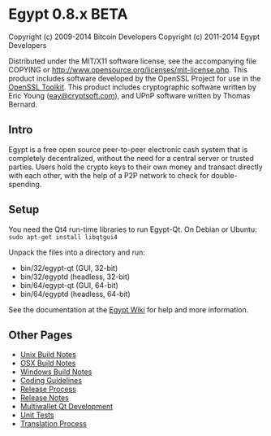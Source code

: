 Egypt 0.8.x BETA
====================

Copyright (c) 2009-2014 Bitcoin Developers
Copyright (c) 2011-2014 Egypt Developers

Distributed under the MIT/X11 software license, see the accompanying
file COPYING or http://www.opensource.org/licenses/mit-license.php.
This product includes software developed by the OpenSSL Project for use in the [OpenSSL Toolkit](http://www.openssl.org/). This product includes
cryptographic software written by Eric Young ([eay@cryptsoft.com](mailto:eay@cryptsoft.com)), and UPnP software written by Thomas Bernard.


Intro
---------------------
Egypt is a free open source peer-to-peer electronic cash system that is
completely decentralized, without the need for a central server or trusted
parties.  Users hold the crypto keys to their own money and transact directly
with each other, with the help of a P2P network to check for double-spending.


Setup
---------------------
You need the Qt4 run-time libraries to run Egypt-Qt. On Debian or Ubuntu:
	`sudo apt-get install libqtgui4`

Unpack the files into a directory and run:

- bin/32/egypt-qt (GUI, 32-bit)
- bin/32/egyptd (headless, 32-bit)
- bin/64/egypt-qt (GUI, 64-bit)
- bin/64/egyptd (headless, 64-bit)

See the documentation at the [Egypt Wiki](http://egypt.info)
for help and more information.


Other Pages
---------------------
- [Unix Build Notes](build-unix.md)
- [OSX Build Notes](build-osx.md)
- [Windows Build Notes](build-msw.md)
- [Coding Guidelines](coding.md)
- [Release Process](release-process.md)
- [Release Notes](release-notes.md)
- [Multiwallet Qt Development](multiwallet-qt.md)
- [Unit Tests](unit-tests.md)
- [Translation Process](translation_process.md)
